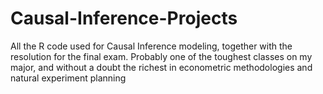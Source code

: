 # Causal-Inference-Projects

All the R code used for Causal Inference modeling, together with the resolution for the final exam. Probably one of the toughest classes on my major, and without a doubt the richest in econometric methodologies and natural experiment planning
